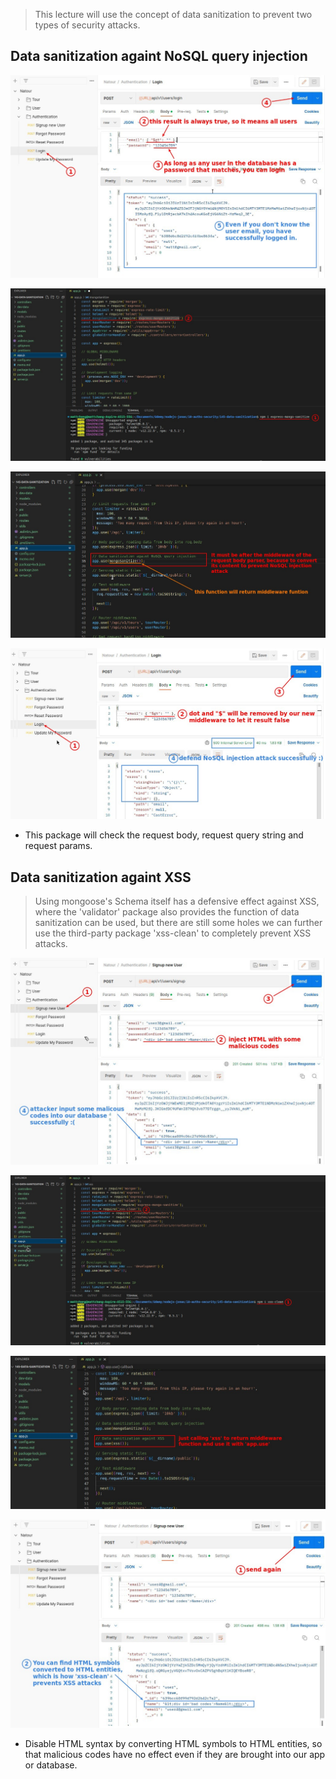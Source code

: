 > This lecture will use the concept of data sanitization to prevent two types of security attacks.

## **Data sanitization againt NoSQL query injection**

![Alt NoSQL injection attack](pic/01.jpg)

![Alt install/import 'express-mongo-sanitize'](pic/02.jpg)

![Alt create middleware](pic/03.jpg)

![Alt test it with Postman](pic/04.jpg)

- This package will check the request body, request query string and request params.

## **Data sanitization againt XSS**

> Using mongoose's Schema itself has a defensive effect against XSS, where the 'validator' package also provides the function of data sanitization can be used, but there are still some holes we can further use the third-party package 'xss-clean' to completely prevent XSS attacks.

![Alt XSS](pic/05.jpg)

![Alt install/import 'xss-clean'](pic/06.jpg)

![Alt create middleware](pic/07.jpg)

![Alt test it with Postman](pic/08.jpg)

- Disable HTML syntax by converting HTML symbols to HTML entities, so that malicious codes have no effect even if they are brought into our app or database.
